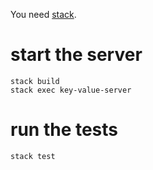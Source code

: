 You need [stack](https://www.haskellstack.org/).

# start the server

```
stack build
stack exec key-value-server
```

# run the tests

```
stack test
```
